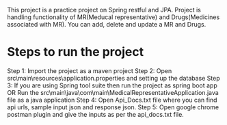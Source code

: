 This project is a practice project on Spring restful and JPA.
Project is handling functionality of MR(Meducal representative) and Drugs(Medicines associated with MR).
You can add, delete and update a MR and Drugs.

# Steps to run the project
Step 1: Import the project as a maven project
Step 2: Open src\main\resources\application.properties and setting up the database
Step 3: If you are using Spring tool suite then run the project as spring boot app
OR
Run the src\main\java\com\main\MedicalRepresentativeApplication.java file as a java application
Step 4: Open Api_Docs.txt file where you can find api urls, sample input json and response json.
Step 5: Open google chrome postman plugin and give the inputs as per the api_docs.txt file.
